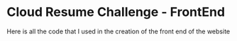 # Cloud Resume Challenge - FrontEnd
Here is all the code that I used in the creation of the front end of the website 
